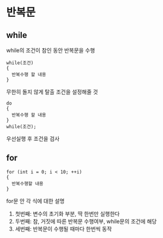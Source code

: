 # 반복문

## while

while의 조건이 참인 동안 반복문을 수행
```
while(조건)
{
  반복수행 할 내용
}
```
무한히 돌지 않게 탈출 조건을 설정해줄 것

```
do
{
  반복수행 할 내용
}
while(조건);
```
우선실행 후 조건을 검사

## for
```
for (int i = 0; i < 10; ++i)
{
  반복수행할 내용
}
```
for문 안 각 식에 대한 설명
1. 첫번째: 변수의 초기화 부분, 딱 한번만 실행한다
2. 두번째: 참, 거짓에 따른 반복문 수행여부, while문의 조건에 해당
3. 세번째: 반복문이 수행될 때마다 한번씩 동작
